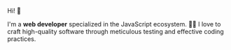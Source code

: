 Hi! 👋

I'm a **web developer** specialized in the JavaScript ecosystem. 👨‍💻 I love to craft high-quality software through meticulous testing and effective coding practices.
